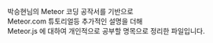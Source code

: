 박승현님의 Meteor 코딩 공작서를 기반으로<br/>
Meteor.com 튜토리얼등 추가적인 설명을 더해<br/>
Meteor.js 에 대하여 개인적으로 공부할 명목으로 정리한 파일입니다.<br/>
